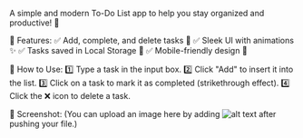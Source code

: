 A simple and modern To-Do List app to help you stay organized and productive! 🚀

🔹 Features:
✅ Add, complete, and delete tasks 📝
✅ Sleek UI with animations ✨
✅ Tasks saved in Local Storage 🔄
✅ Mobile-friendly design 📱

🔹 How to Use:
1️⃣ Type a task in the input box.
2️⃣ Click "Add" to insert it into the list.
3️⃣ Click on a task to mark it as completed (strikethrough effect).
4️⃣ Click the ❌ icon to delete a task.

🔹 Screenshot:
(You can upload an image here by adding ![alt text]() after pushing your file.)
